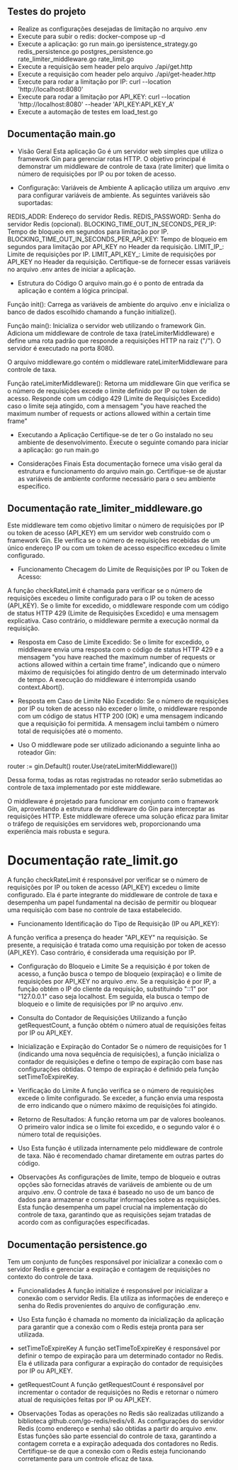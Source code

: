## Testes do projeto
- Realize as configurações desejadas de limitação no arquivo .env
- Execute para subir o redis: docker-compose up -d
- Execute a aplicação: go run main.go ipersistence_strategy.go redis_persistence.go postgres_persistence.go rate_limiter_middleware.go rate_limit.go
- Execute a requisição sem header pelo arquivo ./api/get.http
- Execute a requisição com header pelo arquivo ./api/get-header.http
- Execute para rodar a limitação por IP: curl --location 'http://localhost:8080'
- Execute para rodar a limitação por API_KEY: curl --location 'http://localhost:8080' --header 'API_KEY:API_KEY_A'
- Execute a automação de testes em load_test.go

## Documentação main.go
- Visão Geral
Esta aplicação Go é um servidor web simples que utiliza o framework Gin para gerenciar rotas HTTP. O objetivo principal é demonstrar um middleware de controle de taxa (rate limiter) que limita o número de requisições por IP ou por token de acesso.

- Configuração: Variáveis de Ambiente
A aplicação utiliza um arquivo .env para configurar variáveis de ambiente. As seguintes variáveis são suportadas:

REDIS_ADDR: Endereço do servidor Redis.
REDIS_PASSWORD: Senha do servidor Redis (opcional).
BLOCKING_TIME_OUT_IN_SECONDS_PER_IP: Tempo de bloqueio em segundos para limitação por IP.
BLOCKING_TIME_OUT_IN_SECONDS_PER_API_KEY: Tempo de bloqueio em segundos para limitação por API_KEY no Header da requisição.
LIMIT_IP_: Limite de requisições por IP.
LIMIT_API_KEY_: Limite de requisições por API_KEY no Header da requisição.
Certifique-se de fornecer essas variáveis no arquivo .env antes de iniciar a aplicação.

- Estrutura do Código
O arquivo main.go é o ponto de entrada da aplicação e contém a lógica principal.

Função init(): Carrega as variáveis de ambiente do arquivo .env e inicializa o banco de dados escolhido chamando a função initialize().

Função main(): Inicializa o servidor web utilizando o framework Gin. Adiciona um middleware de controle de taxa (rateLimiterMiddleware) e define uma rota padrão que responde a requisições HTTP na raiz ("/"). O servidor é executado na porta 8080.

O arquivo middleware.go contém o middleware rateLimiterMiddleware para controle de taxa.

Função rateLimiterMiddleware(): Retorna um middleware Gin que verifica se o número de requisições excede o limite definido por IP ou token de acesso. Responde com um código 429 (Limite de Requisições Excedido) caso o limite seja atingido, com a mensagem "you have reached the maximum number of requests or actions allowed within a certain time frame"

- Executando a Aplicação
Certifique-se de ter o Go instalado no seu ambiente de desenvolvimento. Execute o seguinte comando para iniciar a aplicação: go run main.go

- Considerações Finais
Esta documentação fornece uma visão geral da estrutura e funcionamento do arquivo main.go. Certifique-se de ajustar as variáveis de ambiente conforme necessário para o seu ambiente específico.


## Documentação rate_limiter_middleware.go
Este middleware tem como objetivo limitar o número de requisições por IP ou token de acesso (API_KEY) em um servidor web construído com o framework Gin. Ele verifica se o número de requisições recebidas de um único endereço IP ou com um token de acesso específico excedeu o limite configurado.

- Funcionamento
Checagem do Limite de Requisições por IP ou Token de Acesso:

A função checkRateLimit é chamada para verificar se o número de requisições excedeu o limite configurado para o IP ou token de acesso (API_KEY).
Se o limite for excedido, o middleware responde com um código de status HTTP 429 (Limite de Requisições Excedido) e uma mensagem explicativa.
Caso contrário, o middleware permite a execução normal da requisição.

- Resposta em Caso de Limite Excedido:
Se o limite for excedido, o middleware envia uma resposta com o código de status HTTP 429 e a mensagem "you have reached the maximum number of requests or actions allowed within a certain time frame", indicando que o número máximo de requisições foi atingido dentro de um determinado intervalo de tempo.
A execução do middleware é interrompida usando context.Abort().

- Resposta em Caso de Limite Não Excedido:
Se o número de requisições por IP ou token de acesso não exceder o limite, o middleware responde com um código de status HTTP 200 (OK) e uma mensagem indicando que a requisição foi permitida. A mensagem inclui também o número total de requisições até o momento.

- Uso
O middleware pode ser utilizado adicionando a seguinte linha ao roteador Gin:

router := gin.Default()
router.Use(rateLimiterMiddleware())

Dessa forma, todas as rotas registradas no roteador serão submetidas ao controle de taxa implementado por este middleware.

O middleware é projetado para funcionar em conjunto com o framework Gin, aproveitando a estrutura de middleware do Gin para interceptar as requisições HTTP.
Este middleware oferece uma solução eficaz para limitar o tráfego de requisições em servidores web, proporcionando uma experiência mais robusta e segura.


# Documentação rate_limit.go
A função checkRateLimit é responsável por verificar se o número de requisições por IP ou token de acesso (API_KEY) excedeu o limite configurado. Ela é parte integrante do middleware de controle de taxa e desempenha um papel fundamental na decisão de permitir ou bloquear uma requisição com base no controle de taxa estabelecido.

- Funcionamento
Identificação do Tipo de Requisição (IP ou API_KEY):

A função verifica a presença do header "API_KEY" na requisição. Se presente, a requisição é tratada como uma requisição por token de acesso (API_KEY). Caso contrário, é considerada uma requisição por IP.

- Configuração do Bloqueio e Limite
Se a requisição é por token de acesso, a função busca o tempo de bloqueio (expiração) e o limite de requisições por API_KEY no arquivo .env.
Se a requisição é por IP, a função obtém o IP do cliente da requisição, substituindo "::1" por "127.0.0.1" caso seja localhost. Em seguida, ela busca o tempo de bloqueio e o limite de requisições por IP no arquivo .env.

- Consulta do Contador de Requisições
Utilizando a função getRequestCount, a função obtém o número atual de requisições feitas por IP ou API_KEY.

- Inicialização e Expiração do Contador
Se o número de requisições for 1 (indicando uma nova sequência de requisições), a função inicializa o contador de requisições e define o tempo de expiração com base nas configurações obtidas.
O tempo de expiração é definido pela função setTimeToExpireKey.

- Verificação do Limite
A função verifica se o número de requisições excede o limite configurado.
Se exceder, a função envia uma resposta de erro indicando que o número máximo de requisições foi atingido.

- Retorno de Resultados:
A função retorna um par de valores booleanos. O primeiro valor indica se o limite foi excedido, e o segundo valor é o número total de requisições.

- Uso
Esta função é utilizada internamente pelo middleware de controle de taxa. Não é recomendado chamar diretamente em outras partes do código.

- Observações
As configurações de limite, tempo de bloqueio e outras opções são fornecidas através de variáveis de ambiente ou de um arquivo .env.
O controle de taxa é baseado no uso de um banco de dados para armazenar e consultar informações sobre as requisições.
Esta função desempenha um papel crucial na implementação do controle de taxa, garantindo que as requisições sejam tratadas de acordo com as configurações especificadas. 


## Documentação persistence.go
Tem um conjunto de funções responsável por inicializar a conexão com o servidor Redis e gerenciar a expiração e contagem de requisições no contexto do controle de taxa.

- Funcionalidades
A função initialize é responsável por inicializar a conexão com o servidor Redis. Ela utiliza as informações de endereço e senha do Redis provenientes do arquivo de configuração .env.

- Uso
Esta função é chamada no momento da inicialização da aplicação para garantir que a conexão com o Redis esteja pronta para ser utilizada.

- setTimeToExpireKey
A função setTimeToExpireKey é responsável por definir o tempo de expiração para um determinado contador no Redis. Ela é utilizada para configurar a expiração do contador de requisições por IP ou API_KEY.

- getRequestCount
A função getRequestCount é responsável por incrementar o contador de requisições no Redis e retornar o número atual de requisições feitas por IP ou API_KEY.

- Observações
Todas as operações no Redis são realizadas utilizando a biblioteca github.com/go-redis/redis/v8.
As configurações do servidor Redis (como endereço e senha) são obtidas a partir do arquivo .env. 
Estas funções são parte essencial do controle de taxa, garantindo a contagem correta e a expiração adequada dos contadores no Redis. Certifique-se de que a conexão com o Redis esteja funcionando corretamente para um controle eficaz de taxa.